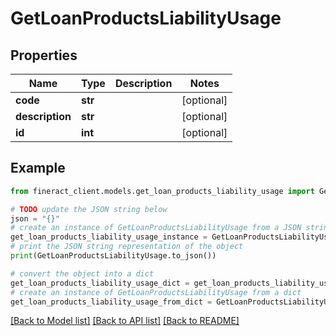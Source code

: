 # GetLoanProductsLiabilityUsage


## Properties

Name | Type | Description | Notes
------------ | ------------- | ------------- | -------------
**code** | **str** |  | [optional] 
**description** | **str** |  | [optional] 
**id** | **int** |  | [optional] 

## Example

```python
from fineract_client.models.get_loan_products_liability_usage import GetLoanProductsLiabilityUsage

# TODO update the JSON string below
json = "{}"
# create an instance of GetLoanProductsLiabilityUsage from a JSON string
get_loan_products_liability_usage_instance = GetLoanProductsLiabilityUsage.from_json(json)
# print the JSON string representation of the object
print(GetLoanProductsLiabilityUsage.to_json())

# convert the object into a dict
get_loan_products_liability_usage_dict = get_loan_products_liability_usage_instance.to_dict()
# create an instance of GetLoanProductsLiabilityUsage from a dict
get_loan_products_liability_usage_from_dict = GetLoanProductsLiabilityUsage.from_dict(get_loan_products_liability_usage_dict)
```
[[Back to Model list]](../README.md#documentation-for-models) [[Back to API list]](../README.md#documentation-for-api-endpoints) [[Back to README]](../README.md)


